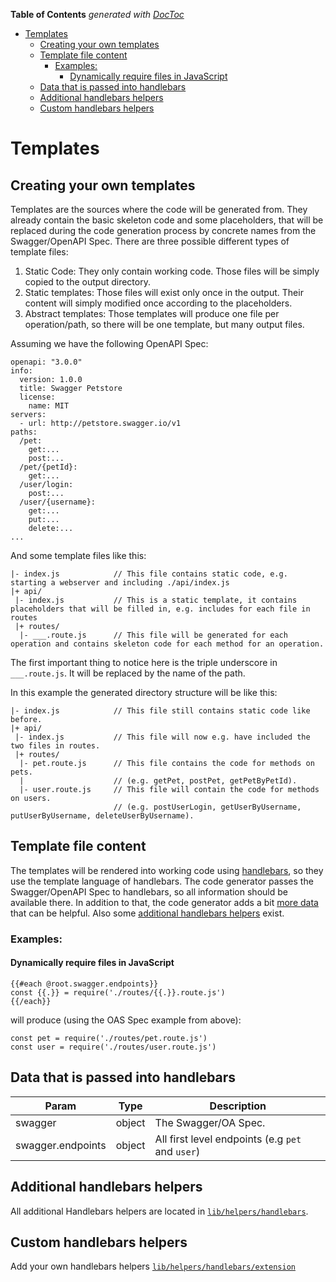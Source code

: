 <!-- START doctoc generated TOC please keep comment here to allow auto update -->
<!-- DON'T EDIT THIS SECTION, INSTEAD RE-RUN doctoc TO UPDATE -->
**Table of Contents**  *generated with [DocToc](https://github.com/thlorenz/doctoc)*

- [Templates](#templates)
  - [Creating your own templates](#creating-your-own-templates)
  - [Template file content](#template-file-content)
    - [Examples:](#examples)
      - [Dynamically require files in JavaScript](#dynamically-require-files-in-javascript)
  - [Data that is passed into handlebars](#data-that-is-passed-into-handlebars)
  - [Additional handlebars helpers](#additional-handlebars-helpers)
  - [Custom handlebars helpers](#custom-handlebars-helpers)

<!-- END doctoc generated TOC please keep comment here to allow auto update -->

# Templates

## Creating your own templates
Templates are the sources where the code will be generated from. They 
already contain the basic skeleton code and some placeholders, that will
be replaced during the code generation process by concrete names from 
the Swagger/OpenAPI Spec. 
There are three possible different types of template files:
1. Static Code: They only contain working code. Those files will 
be simply copied to the output directory.
2. Static templates: Those files will exist only once in the output. 
Their content will simply modified once according to the placeholders.
3. Abstract templates: Those templates will produce one file per 
operation/path, so there will be one template, but many output files.

Assuming we have the following OpenAPI Spec: 
```
openapi: "3.0.0"
info:
  version: 1.0.0
  title: Swagger Petstore
  license:
    name: MIT
servers:
  - url: http://petstore.swagger.io/v1
paths:
  /pet:
    get:...
    post:...
  /pet/{petId}:
    get:...
  /user/login:
    post:...
  /user/{username}:
    get:...
    put:...
    delete:...
...
```
And some template files like this:
```
|- index.js            // This file contains static code, e.g. starting a webserver and including ./api/index.js
|+ api/
 |- index.js           // This is a static template, it contains placeholders that will be filled in, e.g. includes for each file in routes
 |+ routes/
  |- ___.route.js      // This file will be generated for each operation and contains skeleton code for each method for an operation.
```
The first important thing to notice here is the triple underscore in `___.route.js`. It will be replaced by the name of the path.

In this example the generated directory structure will be like this:
```
|- index.js            // This file still contains static code like before.
|+ api/
 |- index.js           // This file will now e.g. have included the two files in routes.
 |+ routes/
  |- pet.route.js      // This file contains the code for methods on pets. 
  |                    // (e.g. getPet, postPet, getPetByPetId). 
  |- user.route.js     // This file will contain the code for methods on users. 
                       // (e.g. postUserLogin, getUserByUsername, putUserByUsername, deleteUserByUsername). 
```

## Template file content
The templates will be rendered into working code using 
[handlebars](http://handlebarsjs.com/), so they use the template 
language of handlebars.
The code generator passes the Swagger/OpenAPI Spec to handlebars, so all
information should be available there. In addition to that, the code 
generator adds a bit [more data](#data-that-is-passed-into-handlebars) that can be helpful. Also some
[additional handlebars helpers](#additional-handlebars-helpers) exist.
### Examples:
#### Dynamically require files in JavaScript
```
{{#each @root.swagger.endpoints}}
const {{.}} = require('./routes/{{.}}.route.js')
{{/each}}
```
will produce (using the OAS Spec example from above):
```
const pet = require('./routes/pet.route.js')
const user = require('./routes/user.route.js')
```

## Data that is passed into handlebars
| Param | Type | Description |
| --- | --- | --- |
|swagger|object|The Swagger/OA Spec.|
|swagger.endpoints| object | All first level endpoints (e.g  `pet` and `user`) |

## Additional handlebars helpers
All additional Handlebars helpers are located in [`lib/helpers/handlebars`](https://github.com/fmvilas/swagger-node-codegen/blob/master/lib/helpers/handlebars.js).

## Custom handlebars helpers
Add your own handlebars helpers [`lib/helpers/handlebars/extension`](https://github.com/fmvilas/swagger-node-codegen/blob/master/lib/helpers/extension.js)
